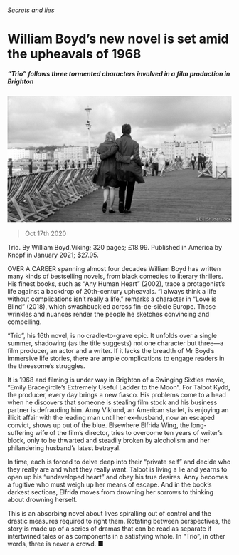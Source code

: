 ###### Secrets and lies

# William Boyd’s new novel is set amid the upheavals of 1968 

##### “Trio” follows three tormented characters involved in a film production in Brighton 

![image](images/20201017_BKP501.jpg) 

> Oct 17th 2020 


Trio. By William Boyd.Viking; 320 pages; £18.99. Published in America by Knopf in January 2021; $27.95.


OVER A CAREER spanning almost four decades William Boyd has written many kinds of bestselling novels, from black comedies to literary thrillers. His finest books, such as “Any Human Heart” (2002), trace a protagonist’s life against a backdrop of 20th-century upheavals. “I always think a life without complications isn’t really a life,” remarks a character in “Love is Blind” (2018), which swashbuckled across fin-de-siècle Europe. Those wrinkles and nuances render the people he sketches convincing and compelling.



“Trio”, his 16th novel, is no cradle-to-grave epic. It unfolds over a single summer, shadowing (as the title suggests) not one character but three—a film producer, an actor and a writer. If it lacks the breadth of Mr Boyd’s immersive life stories, there are ample complications to engage readers in the threesome’s struggles.


It is 1968 and filming is under way in Brighton of a Swinging Sixties movie, “Emily Bracegirdle’s Extremely Useful Ladder to the Moon”. For Talbot Kydd, the producer, every day brings a new fiasco. His problems come to a head when he discovers that someone is stealing film stock and his business partner is defrauding him. Anny Viklund, an American starlet, is enjoying an illicit affair with the leading man until her ex-husband, now an escaped convict, shows up out of the blue. Elsewhere Elfrida Wing, the long-suffering wife of the film’s director, tries to overcome ten years of writer’s block, only to be thwarted and steadily broken by alcoholism and her philandering husband’s latest betrayal.


In time, each is forced to delve deep into their “private self” and decide who they really are and what they really want. Talbot is living a lie and yearns to open up his “undeveloped heart” and obey his true desires. Anny becomes a fugitive who must weigh up her means of escape. And in the book’s darkest sections, Elfrida moves from drowning her sorrows to thinking about drowning herself.


This is an absorbing novel about lives spiralling out of control and the drastic measures required to right them. Rotating between perspectives, the story is made up of a series of dramas that can be read as separate if intertwined tales or as components in a satisfying whole. In “Trio”, in other words, three is never a crowd. ■

